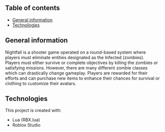 ## Table of contents
* [General information](#general-information)
* [Technologies](#technologies)

## General information
Nightfall is a shooter game operated on a round-based system where players must eliminate entities designated as the Infected (zombies). Players must either survive or complete objectives by killing the zombies or satisfying missions. However, there are many different zombie classes which can drastically change gameplay. Players are rewarded for their efforts and can purchase new items to enhance their chances for survival or clothing to customize their avatars.

## Technologies
This project is created with:
* Lua (RBX.lua)
* Roblox Studio
